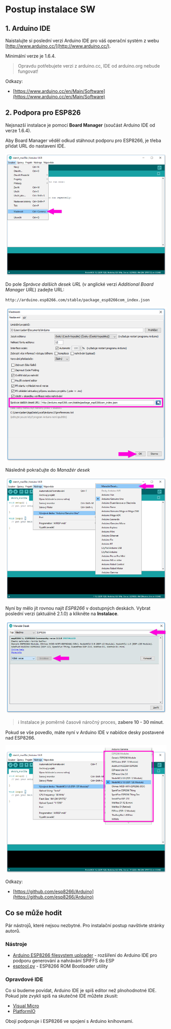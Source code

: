 # Postup instalace SW

## 1. Arduino IDE

Naistalujte si poslední verzi Arduino IDE pro váš operační systém z webu [http://www.arduino.cc/](http://www.arduino.cc/). 

Minimální verze je 1.6.4.

> Opravdu potřebujete verzi z arduino.cc, IDE od arduino.org nebude fungovat!

Odkazy:

- [https://www.arduino.cc/en/Main/Software](https://www.arduino.cc/en/Main/Software)

## 2. Podpora pro ESP826

Nejsnazší instalace je pomocí **Board Manager** (součást Arduino IDE od verze 1.6.4). 

Aby Board Manager věděl odkud stáhnout podporu pro ESP8266, je třeba přidat URL do nastavení IDE.

![Menu](.images/arduino-ide-1.jpg)

Do pole *Správce dalších desek URL* (v anglické verzi *Additional Board Manager URL*) zadejte URL:

`http://arduino.esp8266.com/stable/package_esp8266com_index.json`

![Vlastnosti](.images/arduino-ide-2.jpg)

Následně pokračujte do *Manažér desek*

![Menu](.images/arduino-ide-3.jpg)

Nyní by mělo jít rovnou najít *ESP8266* v dostupných deskách. Vybrat poslední verzi (aktuálně 2.1.0) a klikněte na **Instalace**.

![Menu](.images/arduino-ide-4.jpg)

> :information_source: Instalace je poměrně časově náročný proces, **zabere 10 - 30 minut**.

Pokud se vše povedlo, máte nyní v Arduino IDE v nabídce desky postavené nad ESP8266.

![Menu](.images/arduino-ide-5.jpg)


Odkazy:

- [https://github.com/esp8266/Arduino](https://github.com/esp8266/Arduino)


## Co se může hodit

Pár nástrojů, které nejsou nezbytné. Pro instalační postup navštivte stránky autorů.

### Nástroje

- [Arduino ESP8266 filesystem uploader](https://github.com/esp8266/arduino-esp8266fs-plugin) - rozšíření do Arduino IDE pro podporu generování a nahrávání SPIFFS do ESP
- [esptool.py](https://github.com/themadinventor/esptool) - ESP8266 ROM Bootloader utility

### Opravdové IDE

Co si budeme povídat, Arduino IDE je spíš editor než plnohodnotné IDE. Pokud jste zvyklí spíš na skutečné IDE můžete zkusit:

- [Visual Micro](http://www.visualmicro.com/)
- [PlatformIO](http://platformio.org/)

Obojí podporuje i ESP8266 ve spojení s Arduino knihovnami.